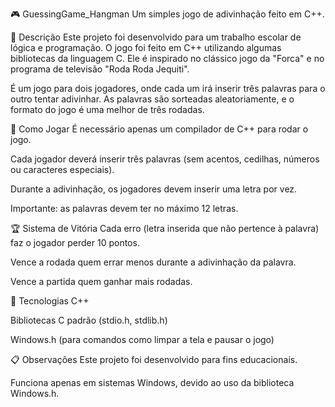 🎮 GuessingGame_Hangman
Um simples jogo de adivinhação feito em C++.

📜 Descrição
Este projeto foi desenvolvido para um trabalho escolar de lógica e programação.
O jogo foi feito em C++ utilizando algumas bibliotecas da linguagem C. Ele é inspirado no clássico jogo da "Forca" e no programa de televisão "Roda Roda Jequiti".

É um jogo para dois jogadores, onde cada um irá inserir três palavras para o outro tentar adivinhar. As palavras são sorteadas aleatoriamente, e o formato do jogo é uma melhor de três rodadas.

🎯 Como Jogar
É necessário apenas um compilador de C++ para rodar o jogo.

Cada jogador deverá inserir três palavras (sem acentos, cedilhas, números ou caracteres especiais).

Durante a adivinhação, os jogadores devem inserir uma letra por vez.

Importante: as palavras devem ter no máximo 12 letras.

🏆 Sistema de Vitória
Cada erro (letra inserida que não pertence à palavra) faz o jogador perder 10 pontos.

Vence a rodada quem errar menos durante a adivinhação da palavra.

Vence a partida quem ganhar mais rodadas.

🚀 Tecnologias
C++

Bibliotecas C padrão (stdio.h, stdlib.h)

Windows.h (para comandos como limpar a tela e pausar o jogo)

📋 Observações
Este projeto foi desenvolvido para fins educacionais.

Funciona apenas em sistemas Windows, devido ao uso da biblioteca Windows.h.
